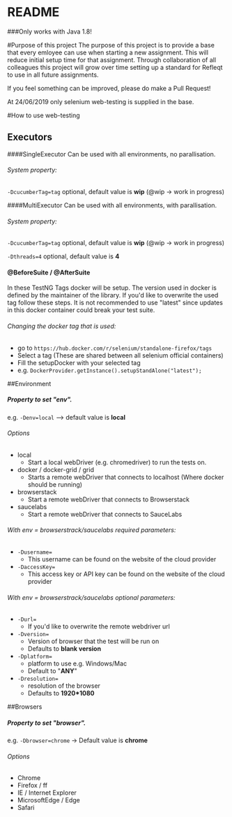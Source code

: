 # README #

###Only works with Java 1.8!

#Purpose of this project
The purpose of this project is to provide a base that every emloyee can use when starting a
new assignment. This will reduce initial setup time for that assignment. Through collaboration
of all colleagues this project will grow over time setting up a standard for Refleqt to use
in all future assignments.

If you feel something can be improved, please do make a Pull Request!

At 24/06/2019 only selenium web-testing is supplied in the base.

#How to use web-testing

## Executors
####SingleExecutor
Can be used with all environments, no parallisation.

###### System property:
`-DcucumberTag=tag` optional, default value is **wip** (@wip -> work in progress)

####MultiExecutor
Can be used with all environments, with parallisation. 

###### System property:
`-DcucumberTag=tag` optional, default value is **wip** (@wip -> work in progress)

`-Dthreads=4` optional, default value is **4** 

#### @BeforeSuite / @AfterSuite
In these TestNG Tags docker will be setup. The version used in docker is defined by 
the maintainer of the library. If you'd like to overwrite the used tag follow these steps.
It is not recommended to use "latest" since updates in this docker container could break
your test suite.

###### Changing the docker tag that is used:

 * go to `https://hub.docker.com/r/selenium/standalone-firefox/tags`
 * Select a tag (These are shared between all selenium official containers)
 * Fill the setupDocker with your selected tag
 * e.g. `DockerProvider.getInstance().setupStandAlone("latest");`


##Environment
##### Property to set "env".
e.g. `-Denv=local` --> default value is **local**

###### Options

 * local
    * Start a local webDriver (e.g. chromedriver) to run the tests on.
 * docker / docker-grid / grid
    * Starts a remote webDriver that connects to localhost (Where docker should be running)
 * browserstack
    * Start a remote webDriver that connects to Browserstack
 * saucelabs
    * Start a remote webDriver that connects to SauceLabs
 
###### With env = browserstrack/saucelabs required parameters:

  * `-Dusername= `
    * This username can be found on the website of the cloud provider
  * `-DaccessKey= ` 
      * This access key or API key can be found on the website of the cloud provider
      
###### With env = browserstrack/saucelabs optional parameters:

  * `-Durl= `
    * If you'd like to overwrite the remote webdriver url
  * `-Dversion= `
    * Version of browser that the test will be run on
    * Defaults to **blank version**
  * `-Dplatform= `
    * platform to use e.g. Windows/Mac
    * Default to "**ANY**"
  * `-Dresolution= `
    * resolution of the browser
    * Defaults to **1920*1080**
  
##Browsers
##### Property to set "browser".
e.g. `-Dbrowser=chrome` -> Default value is **chrome**

###### Options
* Chrome
* Firefox / ff
* IE / Internet Explorer
* MicrosoftEdge / Edge
* Safari